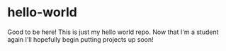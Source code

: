 # hello-world
Good to be here! This is just my hello world repo.
Now that I'm a student again I'll hopefully begin putting projects up soon!

